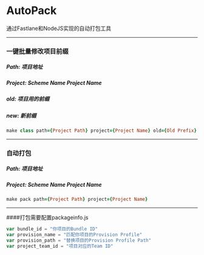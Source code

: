 AutoPack
==============
通过Fastlane和NodeJS实现的自动打包工具

-----------------
### 一键批量修改项目前缀
##### Path: 项目地址
##### Project: Scheme Name Project Name
##### old: 项目用的前缀
##### new: 新前缀
```ruby
make class path={Project Path} project={Project Name} old={Old Prefix} new={New Prefix}
```


-----------------
### 自动打包
##### Path: 项目地址
##### Project: Scheme Name Project Name
```ruby
make pack path={Project Path} project={Project Name}
```


-----------------
####打包需要配置packageinfo.js
```js
var bundle_id = "你项目的Bundle ID"
var provision_name = "匹配你项目的Provision Profile"
var provision_path = "替换项目的Provision Profile Path"
var project_team_id = "项目对应的Team ID"
```









